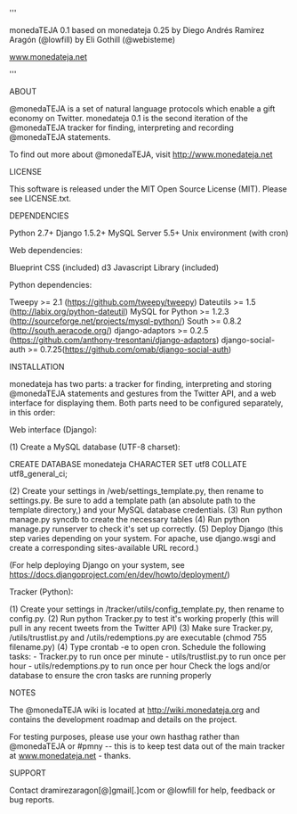 '''

monedaTEJA 0.1 based on monedateja 0.25 
by Diego Andrés Ramírez Aragón (@lowfill)
by Eli Gothill (@webisteme)

www.monedateja.net

'''

ABOUT

@monedaTEJA is a set of natural language protocols which enable a gift economy on Twitter. monedateja 0.1 is the second iteration of the @monedaTEJA tracker for finding, interpreting and recording @monedaTEJA statements.

To find out more about @monedaTEJA, visit http://www.monedateja.net


LICENSE

This software is released under the MIT Open Source License (MIT). Please see LICENSE.txt.


DEPENDENCIES

Python 2.7+
Django 1.5.2+
MySQL Server 5.5+
Unix environment (with cron)

Web dependencies:

Blueprint CSS (included)
d3 Javascript Library (included)

Python dependencies:

Tweepy >= 2.1 (https://github.com/tweepy/tweepy)
Dateutils >= 1.5 (http://labix.org/python-dateutil)
MySQL for Python >= 1.2.3 (http://sourceforge.net/projects/mysql-python/)
South >= 0.8.2 (http://south.aeracode.org/)
django-adaptors >= 0.2.5 (https://github.com/anthony-tresontani/django-adaptors)
django-social-auth >= 0.7.25(https://github.com/omab/django-social-auth)

INSTALLATION

monedateja has two parts: a tracker for finding, interpreting and storing @monedaTEJA statements and gestures from the Twitter API, and a web interface for displaying them. Both parts need to be configured separately, in this order:

Web interface (Django):

(1) Create a MySQL database (UTF-8 charset):

CREATE DATABASE monedateja CHARACTER SET utf8 COLLATE utf8_general_ci;

(2) Create your settings in /web/settings_template.py, then rename to settings.py. Be sure to add a template path (an absolute path to the template directory,) and your MySQL database credentials.
(3) Run python manage.py syncdb to create the necessary tables
(4) Run python manage.py runserver to check it's set up correctly.
(5) Deploy Django (this step varies depending on your system. For apache, use django.wsgi and create a corresponding sites-available URL record.)

(For help deploying Django on your system, see https://docs.djangoproject.com/en/dev/howto/deployment/)

Tracker (Python):

(1) Create your settings in /tracker/utils/config_template.py, then rename to config.py.
(2) Run python Tracker.py to test it's working properly (this will pull in any recent tweets from the Twitter API)
(3) Make sure Tracker.py, /utils/trustlist.py and /utils/redemptions.py are executable (chmod 755 filename.py)
(4) Type crontab -e to open cron. Schedule the following tasks: 
    - Tracker.py to run once per minute
    - utils/trustlist.py to run once per hour
    - utils/redemptions.py to run once per hour
Check the logs and/or database to ensure the cron tasks are running properly


NOTES

The @monedaTEJA wiki is located at http://wiki.monedateja.org and contains the development roadmap and details on the project.

For testing purposes, please use your own hasthag rather than @monedaTEJA or #pmny -- this is to keep test data out of the main tracker at www.monedateja.net - thanks.


SUPPORT

Contact dramirezaragon[@]gmail[.]com or @lowfill for help, feedback or bug reports.




